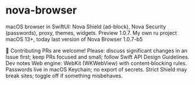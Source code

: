 # nova-browser
macOS browser in SwiftUI: Nova Shield (ad-block), Nova Security (passwords), proxy, themes, widgets. Preview 1.0.7. My own ru project 
macOS 13+, today last version of Nova Browser 1.0.7-b5

🤝 Contributing
PRs are welcome! Please:
discuss significant changes in an Issue first;
keep PRs focused and small;
follow Swift API Design Guidelines.
Dev notes
Web engine: WebKit (WKWebView) with content‑blocking rules.
Passwords live in macOS Keychain; no export of secrets.
Strict Shield may break sites; toggle off if something misbehaves.
